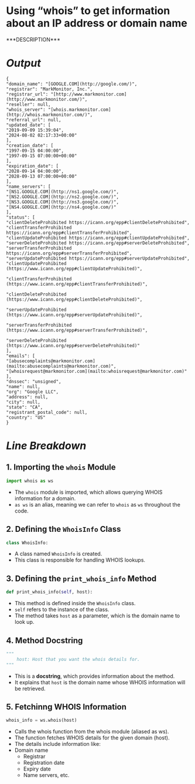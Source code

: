 # Using “whois” to get information about an IP address or domain name
\*\*\*DESCRIPTION\*\*\*

# _Output_

```
{
"domain_name": "[GOOGLE.COM](http://google.com/)",
"registrar": "MarkMonitor, Inc.",
"registrar_url": "[http://www.markmonitor.com](http://www.markmonitor.com/)",
"reseller": null,
"whois_server": "[whois.markmonitor.com](http://whois.markmonitor.com/)",
"referral_url": null,
"updated_date": [
"2019-09-09 15:39:04",
"2024-08-02 02:17:33+00:00"
],
"creation_date": [
"1997-09-15 04:00:00",
"1997-09-15 07:00:00+00:00"
],
"expiration_date": [
"2028-09-14 04:00:00",
"2028-09-13 07:00:00+00:00"
],
"name_servers": [
"[NS1.GOOGLE.COM](http://ns1.google.com/)",
"[NS2.GOOGLE.COM](http://ns2.google.com/)",
"[NS3.GOOGLE.COM](http://ns3.google.com/)",
"[NS4.GOOGLE.COM](http://ns4.google.com/)"
],
"status": [
"clientDeleteProhibited https://icann.org/epp#clientDeleteProhibited",
"clientTransferProhibited https://icann.org/epp#clientTransferProhibited",
"clientUpdateProhibited https://icann.org/epp#clientUpdateProhibited",
"serverDeleteProhibited https://icann.org/epp#serverDeleteProhibited",
"serverTransferProhibited https://icann.org/epp#serverTransferProhibited",
"serverUpdateProhibited https://icann.org/epp#serverUpdateProhibited",
"clientUpdateProhibited (https://www.icann.org/epp#clientUpdateProhibited)",

"clientTransferProhibited (https://www.icann.org/epp#clientTransferProhibited)",

"clientDeleteProhibited (https://www.icann.org/epp#clientDeleteProhibited)",

"serverUpdateProhibited (https://www.icann.org/epp#serverUpdateProhibited)",

"serverTransferProhibited (https://www.icann.org/epp#serverTransferProhibited)",

"serverDeleteProhibited (https://www.icann.org/epp#serverDeleteProhibited)"
],
"emails": [
"[abusecomplaints@markmonitor.com](mailto:abusecomplaints@markmonitor.com)",
"[whoisrequest@markmonitor.com](mailto:whoisrequest@markmonitor.com)"
],
"dnssec": "unsigned",
"name": null,
"org": "Google LLC",
"address": null,
"city": null,
"state": "CA",
"registrant_postal_code": null,
"country": "US"
}
```

# _Line Breakdown_

## 1. Importing the `whois` Module
```python
import whois as ws
```

* The `whois` module is imported, which allows querying WHOIS information for a domain.
* `as ws` is an alias, meaning we can refer to `whois` as `ws` throughout the code.

## 2. Defining the `WhoisInfo` Class
```python
class WhoisInfo:
```

* A class named `WhoisInfo` is created.
* This class is responsible for handling WHOIS lookups.

## 3. Defining the `print_whois_info` Method
```python
def print_whois_info(self, host):
```

* This method is defined inside the `WhoisInfo` class.
* `self` refers to the instance of the class.
* The method takes `host` as a parameter, which is the domain name to look up.

## 4. Method Docstring
```python
"""
    host: Host that you want the whois details for.
"""
```

* This is a **docstring**, which provides information about the method.
* It explains that `host` is the domain name whose WHOIS information will be retrieved.

## 5. Fetchinng WHOIS Information
```python
whois_info = ws.whois(host)
```

* Calls the whois function from the whois module (aliased as ws).
* The function fetches WHOIS details for the given domain (host).
* The details include information like:
* Domain name
    - Registrar
    - Registration date
    - Expiry date
    - Name servers, etc.
